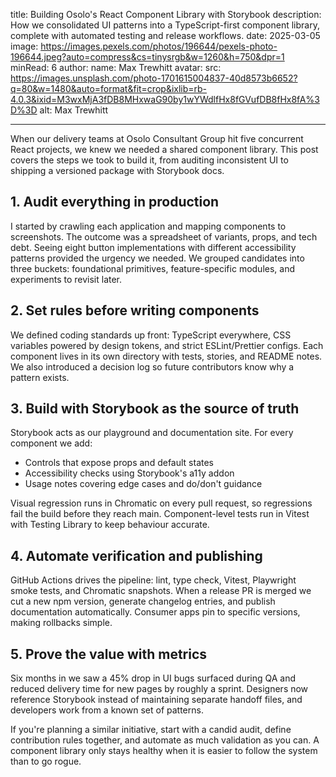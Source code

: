 title: Building Osolo's React Component Library with Storybook
description: How we consolidated UI patterns into a TypeScript-first component library, complete with automated testing and release workflows.
date: 2025-03-05
image: https://images.pexels.com/photos/196644/pexels-photo-196644.jpeg?auto=compress&cs=tinysrgb&w=1260&h=750&dpr=1
minRead: 6
author:
name: Max Trewhitt
avatar:
src: https://images.unsplash.com/photo-1701615004837-40d8573b6652?q=80&w=1480&auto=format&fit=crop&ixlib=rb-4.0.3&ixid=M3wxMjA3fDB8MHxwaG90by1wYWdlfHx8fGVufDB8fHx8fA%3D%3D
alt: Max Trewhitt

---

When our delivery teams at Osolo Consultant Group hit five concurrent React projects, we knew we needed a shared component library. This post covers the steps we took to build it, from auditing inconsistent UI to shipping a versioned package with Storybook docs.

## 1. Audit everything in production

I started by crawling each application and mapping components to screenshots. The outcome was a spreadsheet of variants, props, and tech debt. Seeing eight button implementations with different accessibility patterns provided the urgency we needed. We grouped candidates into three buckets: foundational primitives, feature-specific modules, and experiments to revisit later.

## 2. Set rules before writing components

We defined coding standards up front: TypeScript everywhere, CSS variables powered by design tokens, and strict ESLint/Prettier configs. Each component lives in its own directory with tests, stories, and README notes. We also introduced a decision log so future contributors know why a pattern exists.

## 3. Build with Storybook as the source of truth

Storybook acts as our playground and documentation site. For every component we add:

- Controls that expose props and default states
- Accessibility checks using Storybook's a11y addon
- Usage notes covering edge cases and do/don't guidance

Visual regression runs in Chromatic on every pull request, so regressions fail the build before they reach main. Component-level tests run in Vitest with Testing Library to keep behaviour accurate.

## 4. Automate verification and publishing

GitHub Actions drives the pipeline: lint, type check, Vitest, Playwright smoke tests, and Chromatic snapshots. When a release PR is merged we cut a new npm version, generate changelog entries, and publish documentation automatically. Consumer apps pin to specific versions, making rollbacks simple.

## 5. Prove the value with metrics

Six months in we saw a 45% drop in UI bugs surfaced during QA and reduced delivery time for new pages by roughly a sprint. Designers now reference Storybook instead of maintaining separate handoff files, and developers work from a known set of patterns.

If you're planning a similar initiative, start with a candid audit, define contribution rules together, and automate as much validation as you can. A component library only stays healthy when it is easier to follow the system than to go rogue.

